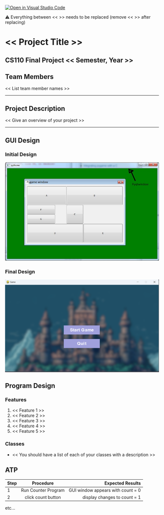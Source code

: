 [![Open in Visual Studio Code](https://classroom.github.com/assets/open-in-vscode-718a45dd9cf7e7f842a935f5ebbe5719a5e09af4491e668f4dbf3b35d5cca122.svg)](https://classroom.github.com/online_ide?assignment_repo_id=14588390&assignment_repo_type=AssignmentRepo)

:warning: Everything between << >> needs to be replaced (remove << >> after replacing)

# << Project Title >>
## CS110 Final Project  << Semester, Year >>

## Team Members

<< List team member names >>

***

## Project Description

<< Give an overview of your project >>

***    

## GUI Design

### Initial Design

![initial gui](assets/gui.jpg)

### Final Design

![final gui](assets/finalgui.jpg)

## Program Design

### Features

1. << Feature 1 >>
2. << Feature 2 >>
3. << Feature 3 >>
4. << Feature 4 >>
5. << Feature 5 >>

### Classes

- << You should have a list of each of your classes with a description >>

## ATP

| Step                 |Procedure             |Expected Results                   |
|----------------------|:--------------------:|----------------------------------:|
|  1                   | Run Counter Program  |GUI window appears with count = 0  |
|  2                   | click count button   | display changes to count = 1      |
etc...
